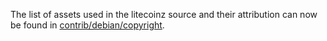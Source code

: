 The list of assets used in the litecoinz source and their attribution can now be found in [contrib/debian/copyright](../contrib/debian/copyright).
